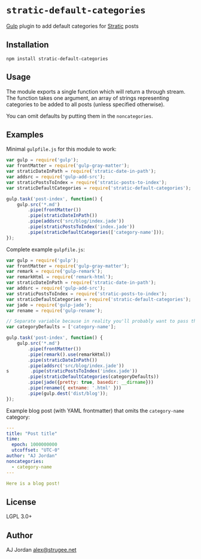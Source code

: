 # `stratic-default-categories`

[Gulp][1] plugin to add default categories for [Stratic][2] posts

## Installation

    npm install stratic-default-categories

## Usage

The module exports a single function which will return a through stream. The function takes one argument, an array of strings representing categories to be added to all posts (unless specified otherwise).

You can omit defaults by putting them in the `noncategories`.

## Examples

Minimal `gulpfile.js` for this module to work:

```js
var gulp = require('gulp');
var frontMatter = require('gulp-gray-matter');
var straticDateInPath = require('stratic-date-in-path');
var addsrc = require('gulp-add-src');
var straticPostsToIndex = require('stratic-posts-to-index');
var straticDefaultCategories = require('stratic-default-categories');

gulp.task('post-index', function() {
    gulp.src('*.md')
        .pipe(frontMatter())
        .pipe(straticDateInPath())
        .pipe(addsrc('src/blog/index.jade'))
        .pipe(straticPostsToIndex('index.jade'))
        .pipe(straticDefaultCategories(['category-name']));
});
```

Complete example `gulpfile.js`:

```js
var gulp = require('gulp');
var frontMatter = require('gulp-gray-matter');
var remark = require('gulp-remark');
var remarkHtml = require('remark-html');
var straticDateInPath = require('stratic-date-in-path');
var addsrc = require('gulp-add-src');
var straticPostsToIndex = require('stratic-posts-to-index');
var straticDefaultCategories = require('stratic-default-categories');
var jade = require('gulp-jade');
var rename = require('gulp-rename');

// Separate variable because in reality you'll probably want to pass this to multiple tasks
var categoryDefaults = ['category-name'];

gulp.task('post-index', function() {
    gulp.src('*.md')
        .pipe(frontMatter())
        .pipe(remark().use(remarkHtml))
        .pipe(straticDateInPath())
        .pipe(addsrc('src/blog/index.jade'))
s        .pipe(straticPostsToIndex('index.jade'))
        .pipe(straticDefaultCategories(categoryDefaults))
        .pipe(jade({pretty: true, basedir: __dirname}))
        .pipe(rename({ extname: '.html' }))
        .pipe(gulp.dest('dist/blog'));
});
```

Example blog post (with YAML frontmatter) that omits the `category-name` category:

```yaml
---
title: "Post title"
time:
  epoch: 1000000000
  utcoffset: "UTC-0"
author: "AJ Jordan"
noncategories:
  - category-name
---

Here is a blog post!
```

## License

LGPL 3.0+

## Author

AJ Jordan <alex@strugee.net>

 [1]: http://gulpjs.com/
 [2]: https://github.com/straticjs/generator-stratic
